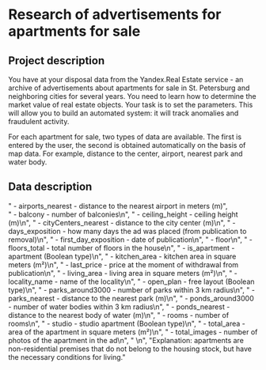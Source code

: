 # Research of advertisements for apartments for sale
## Project description
You have at your disposal data from the Yandex.Real Estate service - an archive of advertisements about apartments for sale in St. Petersburg and neighboring cities for several years. You need to learn how to determine the market value of real estate objects. Your task is to set the parameters. This will allow you to build an automated system: it will track anomalies and fraudulent activity.

For each apartment for sale, two types of data are available. The first is entered by the user, the second is obtained automatically on the basis of map data. For example, distance to the center, airport, nearest park and water body.

## Data description
 " - airports_nearest - distance to the nearest airport in meters (m)",<br>
    " - balcony - number of balconies\n",
    " - ceiling_height - ceiling height (m)\n",
    " - cityCenters_nearest - distance to the city center (m)\n",
    " - days_exposition - how many days the ad was placed (from publication to removal)\n",
    " - first_day_exposition - date of publication\n",
    " - floor\n",
    " - floors_total - total number of floors in the house\n",
    " - is_apartment - apartment (Boolean type)\n",
    " - kitchen_area - kitchen area in square meters (m²)\n",
    " - last_price - price at the moment of withdrawal from publication\n",
    " - living_area - living area in square meters (m²)\n",
    " - locality_name - name of the locality\n",
    " - open_plan - free layout (Boolean type)\n",
    " - parks_around3000 - number of parks within 3 km radius\n",
    " - parks_nearest - distance to the nearest park (m)\n",
    " - ponds_around3000 - number of water bodies within 3 km radius\n",
    " - ponds_nearest - distance to the nearest body of water (m)\n",
    " - rooms - number of rooms\n",
    " - studio - studio apartment (Boolean type)\n",
    " - total_area - area of the apartment in square meters (m²)\n",
    " - total_images - number of photos of the apartment in the ad\n",
    " \n",
    "Explanation: apartments are non-residential premises that do not belong to the housing stock, but have the necessary conditions for living."

